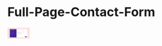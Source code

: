 # Full-Page-Contact-Form

<img src="https://raw.githubusercontent.com/sushant102004/Full-Page-Contact-Form/master/finalOutput.png" width = "50rem" height = "25rem">

